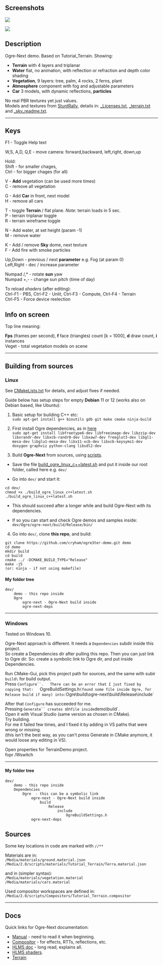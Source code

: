 ## Screenshots

![](https://github.com/cryham/ogre3ter-demo/blob/main/screens/2.jpg?raw=true)

![](https://github.com/cryham/ogre3ter-demo/blob/main/screens/1.jpg?raw=true)


## Description

Ogre-Next demo. Based on Tutorial_Terrain.
Showing:
* **Terrain** with 4 layers and triplanar
* **Water** flat, no animation, with reflection or refraction and depth color shading
* **Vegetation**, 9 layers: tree, palm, 4 rocks, 2 ferns, plant
* **Atmosphere** component with fog and adjustable parameters
* **Car** 3 models, with dynamic reflections, **particles**

No real PBR textures yet just values.  
Models and textures from [StuntRally](https://github.com/stuntrally/stuntrally), details in: [_Licenses.txt](https://github.com/cryham/ogre3ter-demo/blob/main/Media/models/_Licenses.txt), [_terrain.txt](https://github.com/cryham/ogre3ter-demo/blob/main/Media/2.0/scripts/materials/Tutorial_Terrain/_terrain.txt) and [_sky_readme.txt](https://github.com/cryham/ogre3ter-demo/blob/main/Media/textures/_sky_readme.txt).


----
## Keys

F1 - Toggle Help text  

W,S, A,D, Q,E - move camera: forward,backward, left,right, down,up

Hold:  
Shift - for smaller chages,  
Ctrl - for bigger chages  (for all)

V - **Add** vegetation (can be used more times)  
C - remove all vegetation  

G - Add **Car** in front, next model  
H - remove all cars

T - toggle **Terrain** / flat plane. _Note:_ terrain loads in 5 sec.  
P - terrain triplanar toggle  
R - terrain wireframe toggle  

N - Add water, at set height (param -1)  
M - remove water  

K - Add / remove **Sky** dome, next texture  
F - Add fire with smoke particles  

Up,Down - previous / next **parameter** e.g. Fog (at param 0)  
Left,Right - dec / increase parameter  

Numpad /,* - rotate **sun** yaw  
Numpad +,- - change sun pitch (time of day)  

To reload *shaders* (after editing):  
Ctrl-F1 - PBS,  Ctrl-F2 - Unlit,  Ctrl-F3 - Compute,  Ctrl-F4 - Terrain  
Ctrl-F5 - Force device reelection  


## Info on screen

Top line meaning:

**Fps** (frames per second), **f** face (triangles) count [k = 1000], **d** draw count, **i** instances  
Veget - total vegetation models on scene


----
## Building from sources

### Linux

See [CMakeLists.txt](/CMakeLists.txt) for details, and adjust fixes if needed.

Guide below has setup steps for empty **Debian** 11 or 12 (works also on Debian based, like Ubuntu):

1. Basic setup for building C++ etc:  
`sudo apt-get install g++ binutils gdb git make cmake ninja-build`

2. First install Ogre dependencies, as in [here](https://github.com/OGRECave/ogre-next#dependencies-linux)  
`sudo apt-get install libfreetype6-dev libfreeimage-dev libzzip-dev libxrandr-dev libxcb-randr0-dev libxaw7-dev freeglut3-dev libgl1-mesa-dev libglu1-mesa-dev libx11-xcb-dev libxcb-keysyms1-dev doxygen graphviz python-clang libsdl2-dev`

3. Build **Ogre-Next** from sources, using [scripts](https://github.com/OGRECave/ogre-next/tree/master/Scripts/BuildScripts/output).  

- Save the file [build_ogre_linux_c++latest.sh](https://raw.githubusercontent.com/OGRECave/ogre-next/master/Scripts/BuildScripts/output/build_ogre_linux_c%2B%2Blatest.sh) and put it inside our root folder, called here e.g. `dev/`

- Go into `dev/` and start it:  
```
cd dev/
chmod +x ./build_ogre_linux_c++latest.sh
./build_ogre_linux_c++latest.sh
```

- This should succeed after a longer while and build Ogre-Next with its dependencies.

- If so you can start and check Ogre demos and samples inside:  
`dev/Ogre/ogre-next/build/Release/bin/`

4. Go into `dev/`, clone **this repo**, and build:  
```
git clone https://github.com/cryham/ogre3ter-demo.git demo
cd demo
mkdir build
cd build
cmake ../ -DCMAKE_BUILD_TYPE="Release"
make -j5
(or: ninja - if not using makefile)
```

#### My folder tree
```
dev/
    demo - this repo inside
    Ogre
        ogre-next - Ogre-Next build inside
        ogre-next-deps
```

----
### Windows

Tested on Windows 10.

Ogre-Next approach is different. It needs a `Dependencies` subdir inside this project.  
So create a Dependencies dir after pulling this repo.
Then you can just link to Ogre dir. So: create a symbolic link to Ogre dir, and put inside Dependencies.

Run CMake-Gui, pick this project path for sources, and the same with subir `build\` for build output.  
Press `Configure``.  
There can be an error that I just fixed by copying that:  
`OgreBuildSettings.h` (found some file inside Ogre, for Release build if many) into:
`Ogre\build\ogre-next\build\Release\include\`

After that `Configure` has succeeded for me.  
Pressing `Generate`` creates `sln` file inside `demo\build\`.  
Open it with Visual Studio (same version as chosen in CMake).  
Try building.  
For me it failed few times, and I fixed it by adding in VS paths that were wrong or missing.  
(this isn't the best way, as you can't press Generate in CMake anymore, it would loose any editing in VS).

Open properties for TerrainDemo project.  
fopr /Wswitch

----
#### My folder tree
```
dev/
    demo - this repo inside
    Dependencies
        Ogre  - this can be a symbolic link
            ogre-next - Ogre-Next build inside
                build
                    Release
                        include
                            OgreBuildSettings.h
            ogre-next-deps
```

## Sources

Some key locations in code are marked with `//**`

Materials are in:  
`/Media/materials/ground.material.json`  
`/Media/2.0/scripts/materials/Tutorial_Terrain/Terra.material.json`  

and in (simpler syntax):  
`/Media/materials/vegetation.material`  
`/Media/materials/cars.material`  

Used compositor workspaces are defined in:  
`/Media/2.0/scripts/Compositors/Tutorial_Terrain.compositor`


----
## Docs

Quick links for Ogre-Next documentation:  
- [Manual](https://ogrecave.github.io/ogre-next/api/latest/manual.html) - need to read it when beginning.
- [Compositor](https://ogrecave.github.io/ogre-next/api/latest/compositor.html) - for effects, RTTs, reflections, etc.
- [HLMS doc](https://ogrecave.github.io/ogre-next/api/latest/hlms.html) - long read, explains all.
- [HLMS shaders](https://ogrecave.github.io/ogre-next/api/latest/hlms.html#HlmsCreationOfShaders).
- [Terrain](https://ogrecave.github.io/ogre-next/api/latest/_terra_system.html)
